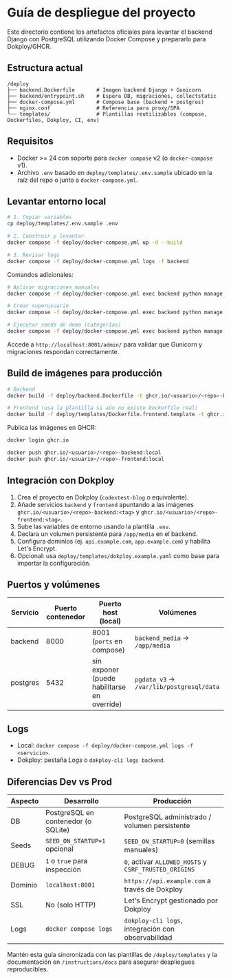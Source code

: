 # Guía de despliegue del proyecto

Este directorio contiene los artefactos oficiales para levantar el backend Django con PostgreSQL utilizando Docker Compose y prepararlo para Dokploy/GHCR.

## Estructura actual

```
/deploy
├── backend.Dockerfile       # Imagen backend Django + Gunicorn
├── backend/entrypoint.sh    # Espera DB, migraciones, collectstatic
├── docker-compose.yml       # Compose base (backend + postgres)
├── nginx.conf               # Referencia para proxy/SPA
└── templates/               # Plantillas reutilizables (compose, Dockerfiles, Dokploy, CI, env)
```

## Requisitos

- Docker >= 24 con soporte para `docker compose` v2 (o `docker-compose` v1).
- Archivo `.env` basado en `deploy/templates/.env.sample` ubicado en la raíz del repo o junto a `docker-compose.yml`.

## Levantar entorno local

```bash
# 1. Copiar variables
cp deploy/templates/.env.sample .env

# 2. Construir y levantar
docker compose -f deploy/docker-compose.yml up -d --build

# 3. Revisar logs
docker compose -f deploy/docker-compose.yml logs -f backend
```

Comandos adicionales:

```bash
# Aplicar migraciones manuales
docker compose -f deploy/docker-compose.yml exec backend python manage.py migrate

# Crear superusuario
docker compose -f deploy/docker-compose.yml exec backend python manage.py createsuperuser

# Ejecutar seeds de demo (categorías)
docker compose -f deploy/docker-compose.yml exec backend python manage.py seed_categories
```

Accede a `http://localhost:8001/admin/` para validar que Gunicorn y migraciones respondan correctamente.

## Build de imágenes para producción

```bash
# Backend
docker build -f deploy/backend.Dockerfile -t ghcr.io/<usuario>/<repo>-backend:local .

# Frontend (usa la plantilla si aún no existe Dockerfile real)
docker build -f deploy/templates/Dockerfile.frontend.template -t ghcr.io/<usuario>/<repo>-frontend:local .
```

Publica las imágenes en GHCR:

```bash
docker login ghcr.io

docker push ghcr.io/<usuario>/<repo>-backend:local
docker push ghcr.io/<usuario>/<repo>-frontend:local
```

## Integración con Dokploy

1. Crea el proyecto en Dokploy (`codextest-blog` o equivalente).
2. Añade servicios `backend` y `frontend` apuntando a las imágenes `ghcr.io/<usuario>/<repo>-backend:<tag>` y `ghcr.io/<usuario>/<repo>-frontend:<tag>`.
3. Sube las variables de entorno usando la plantilla `.env`.
4. Declara un volumen persistente para `/app/media` en el backend.
5. Configura dominios (ej. `api.example.com`, `app.example.com`) y habilita Let's Encrypt.
6. Opcional: usa `deploy/templates/dokploy.example.yaml` como base para importar la configuración.

## Puertos y volúmenes

| Servicio  | Puerto contenedor | Puerto host (local) | Volúmenes |
| --------- | ----------------- | ------------------- | --------- |
| backend   | 8000              | 8001 (`ports` en compose) | `backend_media` → `/app/media` |
| postgres  | 5432              | sin exponer (puede habilitarse en override) | `pgdata_v3` → `/var/lib/postgresql/data` |

## Logs

- Local: `docker compose -f deploy/docker-compose.yml logs -f <servicio>`.
- Dokploy: pestaña *Logs* o `dokploy-cli logs backend`.

## Diferencias Dev vs Prod

| Aspecto | Desarrollo | Producción |
| ------- | ---------- | ---------- |
| DB | PostgreSQL en contenedor (o SQLite) | PostgreSQL administrado / volumen persistente |
| Seeds | `SEED_ON_STARTUP=1` opcional | `SEED_ON_STARTUP=0` (semillas manuales) |
| DEBUG | `1` o `true` para inspección | `0`, activar `ALLOWED_HOSTS` y `CSRF_TRUSTED_ORIGINS` |
| Dominio | `localhost:8001` | `https://api.example.com` a través de Dokploy |
| SSL | No (solo HTTP) | Let's Encrypt gestionado por Dokploy |
| Logs | `docker compose logs` | `dokploy-cli logs`, integración con observabilidad |

Mantén esta guía sincronizada con las plantillas de `/deploy/templates` y la documentación en `/instructions/docs` para asegurar despliegues reproducibles.
